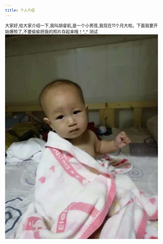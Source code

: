 ```yaml
---
title: 个人介绍
---
```

大家好,给大家介绍一下,我叫胡睿航,是一个小男孩,我现在11个月大啦。下面我要开始爆照了,不要偷偷把我的照片存起来哦！^_^
测试
![logo](20181129/20181129123803.jpg)
